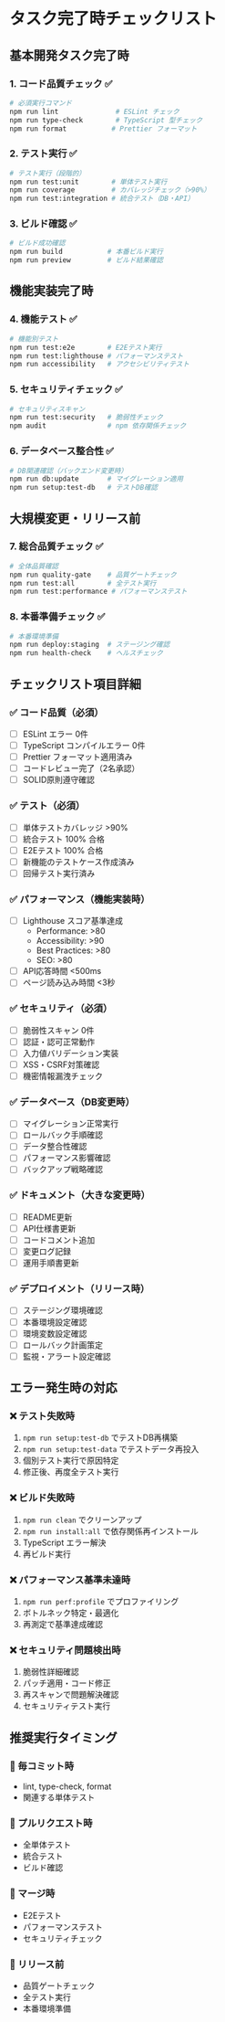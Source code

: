 # タスク完了時チェックリスト

## 基本開発タスク完了時

### 1. コード品質チェック ✅
```bash
# 必須実行コマンド
npm run lint              # ESLint チェック
npm run type-check        # TypeScript 型チェック
npm run format           # Prettier フォーマット
```

### 2. テスト実行 ✅
```bash
# テスト実行（段階的）
npm run test:unit        # 単体テスト実行
npm run coverage         # カバレッジチェック（>90%）
npm run test:integration # 統合テスト（DB・API）
```

### 3. ビルド確認 ✅
```bash
# ビルド成功確認
npm run build           # 本番ビルド実行
npm run preview         # ビルド結果確認
```

## 機能実装完了時

### 4. 機能テスト ✅
```bash
# 機能別テスト
npm run test:e2e        # E2Eテスト実行
npm run test:lighthouse # パフォーマンステスト
npm run accessibility   # アクセシビリティテスト
```

### 5. セキュリティチェック ✅
```bash
# セキュリティスキャン
npm run test:security   # 脆弱性チェック
npm audit               # npm 依存関係チェック
```

### 6. データベース整合性 ✅
```bash
# DB関連確認（バックエンド変更時）
npm run db:update       # マイグレーション適用
npm run setup:test-db   # テストDB確認
```

## 大規模変更・リリース前

### 7. 総合品質チェック ✅
```bash
# 全体品質確認
npm run quality-gate    # 品質ゲートチェック
npm run test:all        # 全テスト実行
npm run test:performance # パフォーマンステスト
```

### 8. 本番準備チェック ✅
```bash
# 本番環境準備
npm run deploy:staging  # ステージング確認
npm run health-check    # ヘルスチェック
```

## チェックリスト項目詳細

### ✅ コード品質（必須）
- [ ] ESLint エラー 0件
- [ ] TypeScript コンパイルエラー 0件
- [ ] Prettier フォーマット適用済み
- [ ] コードレビュー完了（2名承認）
- [ ] SOLID原則遵守確認

### ✅ テスト（必須）
- [ ] 単体テストカバレッジ >90%
- [ ] 統合テスト 100% 合格
- [ ] E2Eテスト 100% 合格
- [ ] 新機能のテストケース作成済み
- [ ] 回帰テスト実行済み

### ✅ パフォーマンス（機能実装時）
- [ ] Lighthouse スコア基準達成
  - Performance: >80
  - Accessibility: >90
  - Best Practices: >80
  - SEO: >80
- [ ] API応答時間 <500ms
- [ ] ページ読み込み時間 <3秒

### ✅ セキュリティ（必須）
- [ ] 脆弱性スキャン 0件
- [ ] 認証・認可正常動作
- [ ] 入力値バリデーション実装
- [ ] XSS・CSRF対策確認
- [ ] 機密情報漏洩チェック

### ✅ データベース（DB変更時）
- [ ] マイグレーション正常実行
- [ ] ロールバック手順確認
- [ ] データ整合性確認
- [ ] パフォーマンス影響確認
- [ ] バックアップ戦略確認

### ✅ ドキュメント（大きな変更時）
- [ ] README更新
- [ ] API仕様書更新
- [ ] コードコメント追加
- [ ] 変更ログ記録
- [ ] 運用手順書更新

### ✅ デプロイメント（リリース時）
- [ ] ステージング環境確認
- [ ] 本番環境設定確認
- [ ] 環境変数設定確認
- [ ] ロールバック計画策定
- [ ] 監視・アラート設定確認

## エラー発生時の対応

### ❌ テスト失敗時
1. `npm run setup:test-db` でテストDB再構築
2. `npm run setup:test-data` でテストデータ再投入
3. 個別テスト実行で原因特定
4. 修正後、再度全テスト実行

### ❌ ビルド失敗時
1. `npm run clean` でクリーンアップ
2. `npm run install:all` で依存関係再インストール
3. TypeScript エラー解決
4. 再ビルド実行

### ❌ パフォーマンス基準未達時
1. `npm run perf:profile` でプロファイリング
2. ボトルネック特定・最適化
3. 再測定で基準達成確認

### ❌ セキュリティ問題検出時
1. 脆弱性詳細確認
2. パッチ適用・コード修正
3. 再スキャンで問題解決確認
4. セキュリティテスト実行

## 推奨実行タイミング

### 📅 毎コミット時
- lint, type-check, format
- 関連する単体テスト

### 📅 プルリクエスト時
- 全単体テスト
- 統合テスト
- ビルド確認

### 📅 マージ時
- E2Eテスト
- パフォーマンステスト
- セキュリティチェック

### 📅 リリース前
- 品質ゲートチェック
- 全テスト実行
- 本番環境準備